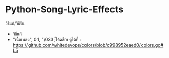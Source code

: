 # Python-Song-Lyric-Effects

วิธีแก้/วิธีรัน


- วิธีแก้
- "เนื้อเพลง", 0.1, "\033[โค้ดสีm ดูได้ที่ : https://github.com/whitedevops/colors/blob/c998952eaed0/colors.go#L5
